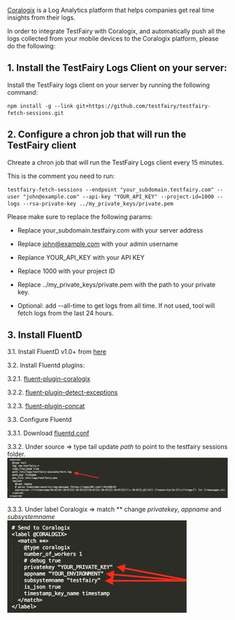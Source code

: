 [Coralogix](https://coralogix.com/) is a Log Analytics platform that helps companies get real time insights from their logs.

In order to integrate TestFairy with Coralogix, and automatically push all the logs collected from 
your mobile devices to the Coralogix platform, please do the following:

## 1. Install the TestFairy Logs Client on your server: 

Install the TestFairy logs client on your server by running the following command:
```
npm install -g --link git+https://github.com/testfairy/testfairy-fetch-sessions.git
```

## 2. Configure a chron job that will run the TestFairy client 

Chreate a chron job that will run the TestFairy Logs client every 15 minutes.

This is the comment you need to run:

```
testfairy-fetch-sessions --endpoint "your_subdomain.testfairy.com" --user "john@example.com" --api-key "YOUR_API_KEY" --project-id=1000 --logs --rsa-private-key ../my_private_keys/private.pem
```

Please make sure to replace the following params:

* Replace your_subdomain.testfairy.com with your server address

* Replace john@example.com with your admin username

* Replance YOUR_API_KEY with your API KEY

* Replace 1000 with your project ID

* Replace ../my_private_keys/private.pem with the path to your private key.

* Optional: add --all-time to get logs from all time. If not used, tool will fetch logs from the last 24 hours.


## 3. Install FluentD

3.1. Install FluentD v1.0+ from [here](https://docs.fluentd.org/installation)


3.2. Install Fluentd plugins:

3.2.1. [fluent-plugin-coralogix](https://github.com/coralogix/fluentd-coralogix-image)

3.2.2. [fluent-plugin-detect-exceptions](https://github.com/GoogleCloudPlatform/fluent-plugin-detect-exceptions)

3.2.3. [fluent-plugin-concat](https://github.com/fluent-plugins-nursery/fluent-plugin-concat)

3.3. Configure Fluentd

3.3.1. Download [fluentd.conf](/img/coralogix/fluentd.conf) 

3.3.2. Under source => type tail update *path* to point to the testfairy sessions folder.
![coralogix](/img/coralogix/image.png)

3.3.3. Under label Coralogix => match ** change *privatekey*, *appname* and *subsystemname*
![coralogix](/img/coralogix/image2.png)
